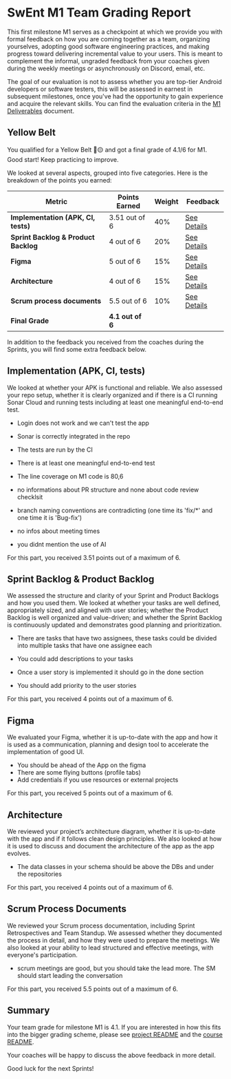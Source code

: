 # SwEnt M1 Team Grading Report

This first milestone M1 serves as a checkpoint at which we provide you with formal feedback on how you are coming together as a team, organizing yourselves, adopting good software engineering practices, and making progress toward delivering incremental value to your users. This is meant to complement the informal, ungraded feedback from your coaches given during the weekly meetings or asynchronously on Discord, email, etc.

The goal of our evaluation is not to assess whether you are top-tier Android developers or software testers, this will be assessed in earnest in subsequent milestones, once you've had the opportunity to gain experience and acquire the relevant skills. You can find the evaluation criteria in the [M1 Deliverables](https://github.com/swent-epfl/public/blob/main/project/M1.md) document.


## Yellow Belt

You qualified for a Yellow Belt 🥋🟡 and got a final grade of 4.1/6 for M1. Good start! Keep practicing to improve. 

We looked at several aspects, grouped into five categories. Here is the breakdown of the points you earned:

| Metric                          | **Points Earned**              | **Weight** | **Feedback**                              |
|---------------------------------|--------------------------------|------------|-------------------------------------------|
| **Implementation (APK, CI, tests)** | 3.51 out of 6 | 40%        | [See Details](#implementation-apk-ci-tests) |
| **Sprint Backlog & Product Backlog** | 4 out of 6      | 20%        | [See Details](#sprint-backlog--product-backlog) |
| **Figma**                       | 5 out of 6       | 15%        | [See Details](#figma)                     |
| **Architecture**                | 4 out of 6 | 15%       | [See Details](#architecture)               |
| **Scrum process documents**     | 5.5 out of 6       | 10%        | [See Details](#scrum-process-documents)    |
| **Final Grade**                 | **4.1 out of 6**    |            |                                           |


In addition to the feedback you received from the coaches during the Sprints, you will find some extra feedback below.

## Implementation (APK, CI, tests)

We looked at whether your APK is functional and reliable. We also assessed your repo setup, whether it is clearly organized and if there is a CI running Sonar Cloud and running tests including at least one meaningful end-to-end test.

- Login does not work and we can't test the app
- Sonar is correctly integrated in the repo
- The tests are run by the CI
- There is at least one meaningful end-to-end test
- The line coverage on M1 code is 80,6
- no informations about PR structure and none about code review checklsit
- branch naming conventions are contradicting (one time its 'fix/*' and one time it is 'Bug-fix')

- no infos about meeting times

- you didnt mention the use of AI

For this part, you received 3.51 points out of a maximum of 6.

## Sprint Backlog & Product Backlog

We assessed the structure and clarity of your Sprint and Product Backlogs and how you used them.
We looked at whether your tasks are well defined, appropriately sized, and aligned with user stories; whether the Product Backlog is well organized and value-driven; and whether the Sprint Backlog is continuously updated and demonstrates good planning and prioritization.

- There are tasks that have two assignees, these tasks could be divided into multiple tasks that have one assignee each
- You could add descriptions to your tasks


- Once a user story is implemented it should go in the done section
- You should add priority to the user stories

For this part, you received 4 points out of a maximum of 6.

## Figma

We evaluated your Figma, whether it is up-to-date with the app and how it is used as a communication, planning and design tool to accelerate the implementation of good UI.

- You should be ahead of the App on the figma
- There are some flying buttons (profile tabs) 
- Add credentials if you use resources or external projects

For this part, you received 5 points out of a maximum of 6.

## Architecture

We reviewed your project’s architecture diagram, whether it is up-to-date with the app and if it follows clean design principles. We also looked at how it is used to discuss and document the architecture of the app as the app evolves.

- The data classes in your schema should be above the DBs and under the repositories

For this part, you received 4 points out of a maximum of 6.

## Scrum Process Documents

We reviewed your Scrum process documentation, including Sprint Retrospectives and Team Standup. We assessed whether they documented the process in detail, and how they were used to prepare the meetings. We also looked at your ability to lead structured and effective meetings, with everyone's participation.

- scrum meetings are good, but you should take the lead more. The SM should start leading the conversation

For this part, you received 5.5 points out of a maximum of 6.

## Summary

Your team grade for milestone M1 is 4.1. If you are interested in how this fits into the bigger grading scheme, please see [project README](https://github.com/swent-epfl/public/blob/main/project/README.md) and the [course README](https://github.com/swent-epfl/public/blob/main/README.md).

Your coaches will be happy to discuss the above feedback in more detail.

Good luck for the next Sprints!




